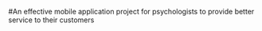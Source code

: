 #An effective mobile application project for psychologists to provide better service to their customers
